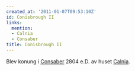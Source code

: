 ```yaml
---
created_at: '2011-01-07T09:53:10Z'
id: Conisbrough II
links:
  mention:
  - Calnia
  - Consaber
title: Conisbrough II
---
```


Blev konung i [Consaber] 2804 e.D. av huset [Calnia].

  [Consaber]: Consaber
  [Calnia]: Calnia
